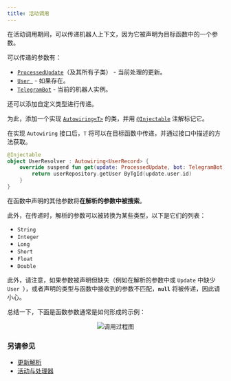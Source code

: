```yaml
---
title: 活动调用
---
```


在活动调用期间，可以传递机器人上下文，因为它被声明为目标函数中的一个参数。

可以传递的参数有：

* [`ProcessedUpdate`](https://vendelieu.github.io/telegram-bot/telegram-bot/eu.vendeli.tgbot.types.internal/-processed-update/index.html)（及其所有子类） - 当前处理的更新。
* [`User `](https://vendelieu.github.io/telegram-bot/telegram-bot/eu.vendeli.tgbot.types/-user/index.html) - 如果存在。
* [`TelegramBot`](https://vendelieu.github.io/telegram-bot/telegram-bot/eu.vendeli.tgbot/-telegram-bot/index.html) - 当前的机器人实例。

还可以添加自定义类型进行传递。

为此，添加一个实现 [`Autowiring<T>`](https://vendelieu.github.io/telegram-bot/telegram-bot/eu.vendeli.tgbot.interfaces.marker/-autowiring/index.html) 的类，并用 [`@Injectable`](https://vendelieu.github.io/telegram-bot/telegram-bot/eu.vendeli.tgbot.annotations/-injectable/index.html) 注解标记它。

在实现 `Autowiring` 接口后，`T` 将可以在目标函数中传递，并通过接口中描述的方法获取。

```kotlin
@Injectable
object UserResolver : Autowiring<UserRecord> {
    override suspend fun get(update: ProcessedUpdate, bot: TelegramBot): UserRecord? {
        return userRepository.getUser ByTgId(update.user.id)
    }
}
```

在函数中声明的其他参数将**在解析的参数中被搜索**。

此外，在传递时，解析的参数可以被转换为某些类型，以下是它们的列表：

- `String`
- `Integer`
- `Long`
- `Short`
- `Float`
- `Double`

此外，请注意，如果参数被声明但缺失（例如在解析的参数中或 `Update` 中缺少 `User `），或者声明的类型与函数中接收到的参数不匹配，**`null`** 将被传递，因此请小心。

总结一下，下面是函数参数通常是如何形成的示例：

<p align="center">
  <img src="https://github.com/vendelieu/telegram-bot/assets/3987067/3c1d7830-8e5d-45fb-82bb-ac63f08c3782" alt="调用过程图" />
</p>

### 另请参见

* [更新解析](/Update-parsing)
* [活动与处理器](/Activites-and-Processors)